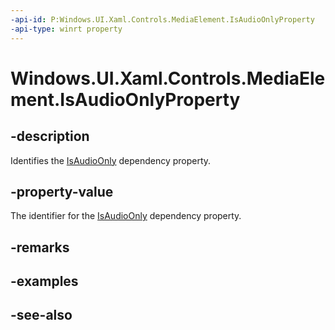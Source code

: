 ```yaml
---
-api-id: P:Windows.UI.Xaml.Controls.MediaElement.IsAudioOnlyProperty
-api-type: winrt property
---
```


<!-- Property syntax
public Windows.UI.Xaml.DependencyProperty IsAudioOnlyProperty { get; }
-->

# Windows.UI.Xaml.Controls.MediaElement.IsAudioOnlyProperty

## -description
Identifies the [IsAudioOnly](mediaelement_isaudioonly.md) dependency property.


## -property-value
The identifier for the [IsAudioOnly](mediaelement_isaudioonly.md) dependency property.

## -remarks

## -examples

## -see-also
